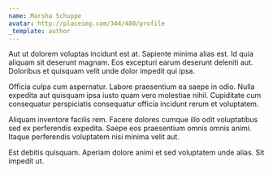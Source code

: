 ```yaml
---
name: Marsha Schuppe
avatar: http://placeimg.com/344/480/profile
_template: author
---
```

Aut ut dolorem voluptas incidunt est at. Sapiente minima alias est. Id quia aliquam sit deserunt magnam. Eos excepturi earum deserunt deleniti aut. Doloribus et quisquam velit unde dolor impedit qui ipsa.
  
Officia culpa cum aspernatur. Labore praesentium ea saepe in odio. Nulla expedita aut quisquam ipsa iusto quam vero molestiae nihil. Cupiditate cum consequatur perspiciatis consequatur officia incidunt rerum et voluptatem.
  
Aliquam inventore facilis rem. Facere dolores cumque illo odit voluptatibus sed ex perferendis expedita. Saepe eos praesentium omnis omnis animi. Itaque perferendis voluptatem nisi minima velit aut.
  
Est debitis quisquam. Aperiam dolore animi et sed voluptatem unde alias. Sit impedit ut.
